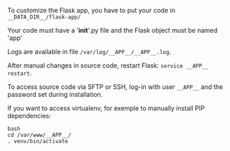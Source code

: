 To customize the Flask app, you have to put your code in `__DATA_DIR__/flask-app/`

Your code must have a '__init__'.py file and the Flask object must be named 'app'

Logs are available in file `/var/log/__APP__/__APP__.log`.

After manual changes in source code, restart Flask: `service __APP__ restart`.

To access source code via SFTP or SSH, log-in with user `__APP__` and the password set during installation. 

If you want to access virtualenv, for exemple to manually install PIP dependencies:

```
bash
cd /var/www/__APP__/
. venv/bin/activate
```
